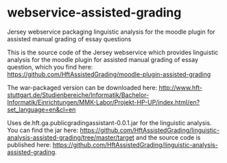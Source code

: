 # webservice-assisted-grading
Jersey webservice packaging linguistic analysis for the moodle plugin for assisted manual grading of essay questions

This is the source code of the Jersey webservice which provides linguistic analysis for the moodle plugin for assisted manual grading of essay question, which you find here: 
https://github.com/HftAssistedGrading/moodle-plugin-assisted-grading

The war-packaged version can be downloaded here: http://www.hft-stuttgart.de/Studienbereiche/Informatik/Bachelor-Informatik/Einrichtungen/MMK-Labor/Projekt-HP-UP/index.html/en?set_language=en&cl=en

Uses de.hft.ga.publicgradingassistant-0.0.1.jar for the linguistic analysis. You can find the jar here: https://github.com/HftAssistedGrading/linguistic-analysis-assisted-grading/tree/master/target and the source code is published here: https://github.com/HftAssistedGrading/linguistic-analysis-assisted-grading. 


